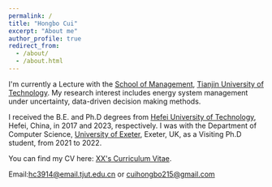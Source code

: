 ```yaml
---
permalink: /
title: "Hongbo Cui"
excerpt: "About me"
author_profile: true
redirect_from: 
  - /about/
  - /about.html
---
```


I'm currently a Lecture with the [School of Management](https://ms.tjut.edu.cn), [Tianjin University of Technology](https://www.tjut.edu.cn/). My research interest includes energy system management under uncertainty, data-driven decision making methods.

I received the B.E. and Ph.D degrees from [Hefei University of Technology](https://www.hfut.edu.cn/), Hefei, China, in 2017 and 2023, respectively. I was with the Department of Computer Science, [University of Exeter](https://exeter.ac.uk), Exeter, UK, as a Visiting Ph.D student, from 2021 to 2022.


You can find my CV here: [XX's Curriculum Vitae](../assets/Curriculum_Vitae.pdf).

Email:hc3914@email.tjut.edu.cn or cuihongbo215@gmail.com
